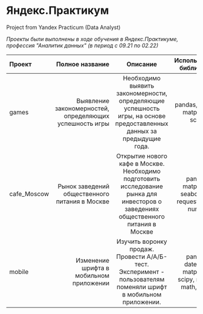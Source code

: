 # Яндекс.Практикум
Project from Yandex Practicum (Data Analyst)

*Проекты были выполнены в ходе обучения в Яндекс.Практикуме, профессия "Аналитик данных" (в период с 09.21 по 02.22)*


| Проект      |                                         Полное название |                                                              Описание                                                               |                  Используемые библиотеки                 |
|:------------|--------------------------------------------------------:|:-----------------------------------------------------------------------------------------------------------------------------------:|:--------------------------------------------------------:|
| games       | Выявление закономерностей, определяющих успешность игры |        Необходимо выявить закономерности, определяющие успешность игры, на основе предоставленных данных за предыдущие года.        |              pandas, numpy, matplotlib, scipy            |
| cafe_Moscow |          Рынок заведений общественного питания в Москве | Открытие нового кафе в Москве. Необходимо подготовить исследование рынка для инвесторов о заведениях общественного питания в Москве |   pandas, matplotlib, seaborn, re, requests, json, numpy |
| mobile      |                 Изменение шрифта в мобильном приложении |           Изучить воронку продаж. Провести А/А/Б-тест. Эксперимент - пользователям поменяли шрифт в мобильном приложении.           | pandas, datetime, matplotlib, scipy, numpy, math, plotly |
